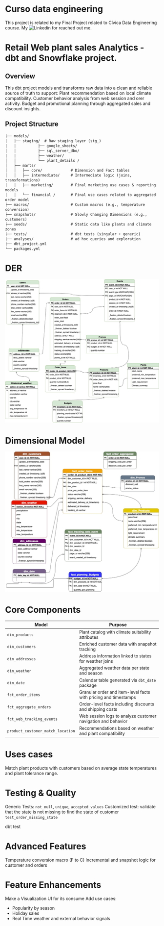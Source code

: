 # Curso data engineering

This project is related to my Final Project related to Cívica Data Engineering course. 
My ![Linkedin](linkedin.com/in/jose-magalhaes-39a50718a) for reached out me. 

# Retail Web plant sales Analytics - dbt and Snowflake project.

## Overview
This dbt project models and transforms raw data into a clean and reliable source of truth to support:
Plant recommendation based on local climate compatibility.
Customer behavior analysis from web session and orer activity.
Budget and promotional planning through aggregated sales and discount insights.

## Project Structure

```plaintext
├── models/
│   ├── staging/  # Raw staging layer (stg_)
|   |          ├── google_sheets/
│   │          ├── sql_server_dbo/
|   |          ├── weather/
│   │          └── plant_details /     
│   ├── marts/
│   │   ├── core/             # Dimension and Fact tables
│   │   ├── intermediate/     # Intermediate logic (joins, transformations)
│   │   ├── marketing/        # Final marketing use cases & reporting models
│   │   └── financial /       # Final use cases related to aggregated order model
├── macros/                   # Custom macros (e.g., temperature conversion)
├── snapshots/                # Slowly Changing Dimensions (e.g., customers)
├── seeds/                    # Static data like plants and climate zones
├── tests/                    # dbt tests (singular + generic)
├── analyses/                 # ad hoc queries and exploration
├── dbt_project.yml
└── packages.yml
```

# DER
![](der.jpg)

# Dimensional Model
![](modeling.jpg)
# Core Components
| Model                             | Purpose                                                               |
| --------------------------------- | --------------------------------------------------------------------- |
| `dim_products`                    | Plant catalog with climate suitability attributes                     |
| `dim_customers`                   | Enriched customer data with snapshot tracking                         |
| `dim_addresses`                   | Address information linked to states for weather joins                |
| `dim_weather`                     | Aggregated weather data per state and season                          |
| `dim_date`                        | Calendar table generated via `dbt_date` package                       |
| `fct_order_items`                 | Granular order and item-level facts with pricing and timestamps       |
| `fct_aggregate_orders`            | Order-level facts including discounts and shipping costs              |
| `fct_web_tracking_events`         | Web session logs to analyze customer navigation and behavior          |
| `product_customer_match_location` | Recommendations based on weather and plant compatibility              |

# Uses cases
Match plant products with customers based on average state temperatures and plant tolerance range.

# Testing & Quality
Generic Tests: `not_null`, `unique`, `accepted_values`
Customized test: validate that the state is not missing to find the state of customer `test_order_missing_state`

dbt test

# Advanced Features
Temperature conversion macro (F to C)
Incremental and snapshot logic for customer and orders

# Feature Enhancements
Make a Visualization UI for its consume
Add use cases:
 - Popularity by season
 - Holiday sales 
 - Real Time weather and external behavior signals 




